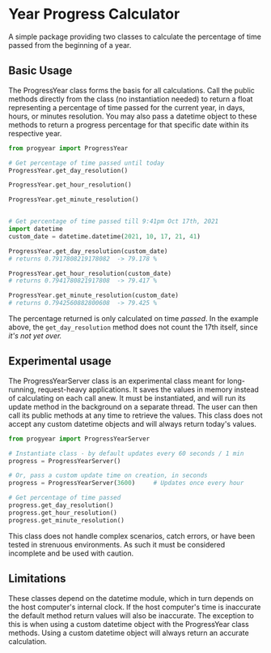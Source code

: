 # Year Progress Calculator
A simple package providing two classes to calculate the percentage
of time passed from the beginning of a year.

## Basic Usage
The ProgressYear class forms the basis for all calculations. Call
the public methods directly from the class (no instantiation needed) 
to return a float representing a percentage of time passed for the current year, 
in days, hours, or minutes resolution. You may also pass a datetime 
object to these methods to return a progress percentage for that 
specific date within its respective year.

```python
from progyear import ProgressYear

# Get percentage of time passed until today
ProgressYear.get_day_resolution()

ProgressYear.get_hour_resolution()

ProgressYear.get_minute_resolution()


# Get percentage of time passed till 9:41pm Oct 17th, 2021
import datetime
custom_date = datetime.datetime(2021, 10, 17, 21, 41)

ProgressYear.get_day_resolution(custom_date)
# returns 0.7917808219178082  -> 79.178 %

ProgressYear.get_hour_resolution(custom_date)
# returns 0.7941780821917808  -> 79.417 %

ProgressYear.get_minute_resolution(custom_date)
# returns 0.7942560882800608  -> 79.425 %
```

The percentage returned is only calculated on time *passed*. In the example above, the 
`get_day_resolution` method does not count the 17th itself, since *it's not 
yet over.* 

## Experimental usage
The ProgressYearServer class is an experimental class meant for long-running,
request-heavy applications. It saves the values in memory instead of 
calculating on each call anew. It must be instantiated, and will run its 
update method in the background on a separate thread. The user can 
then call its public methods at any time to retrieve the values. This 
class does not accept any custom datetime objects and will always 
return today's values.

```python
from progyear import ProgressYearServer

# Instantiate class - by default updates every 60 seconds / 1 min
progress = ProgressYearServer() 

# Or, pass a custom update time on creation, in seconds
progress = ProgressYearServer(3600)     # Updates once every hour

# Get percentage of time passed
progress.get_day_resolution()
progress.get_hour_resolution()
progress.get_minute_resolution()
```

This class does not handle complex scenarios, catch errors, or have been tested in 
strenuous environments. As such it must be considered incomplete and be used with caution.


## Limitations
These classes depend on the datetime module, which in turn depends on the host 
computer's internal clock. If the host computer's time is inaccurate the default method 
return values will also be inaccurate. The exception to this is when using a custom datetime object 
with the ProgressYear class methods. Using a custom datetime object will always return
an accurate calculation.
